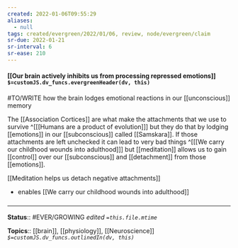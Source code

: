 ```yaml
---
created: 2022-01-06T09:55:29 
aliases:
  - null
tags: created/evergreen/2022/01/06, review, node/evergreen/claim
sr-due: 2022-01-21
sr-interval: 6
sr-ease: 210
---
```


#### [[Our brain actively inhibits us from processing repressed emotions]] `$=customJS.dv_funcs.evergreenHeader(dv, this)`

#TO/WRITE how the brain lodges emotional reactions in our [[unconscious]] memory

The [[Association Cortices]] are what make the attachments that we use to survive
^[[[Humans are a product of evolution]]]
but they do that by lodging [[emotions]] in our [[subconscious]] called [[Samskara]].
If those attachments are left unchecked it can lead to very bad things 
^[[[We carry our childhood wounds into adulthood]]]
but [[meditation]] allows us to gain [[control]] over our [[subconscious]] and [[detachment]] from those [[emotions]].

[[Meditation helps us detach negative attachments]]

- enables [[We carry our childhood wounds into adulthood]]
### <hr class="footnote"/>

**Status**:: #EVER/GROWING 
*edited `=this.file.mtime`*

**Topics**:: [[brain]], [[physiology]], [[Neuroscience]]
*`$=customJS.dv_funcs.outlinedIn(dv, this)`*


